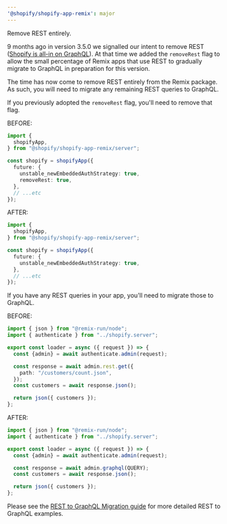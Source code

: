 ```yaml
---
'@shopify/shopify-app-remix': major
---
```


Remove REST entirely.

9 months ago in version 3.5.0 we signalled our intent to remove REST ([Shopify is all-in on GraphQL](https://www.shopify.com/ca/partners/blog/all-in-on-graphql)).  At that time we added the `removeRest` flag to allow the small percentage of Remix apps that use REST to gradually migrate to GraphQL in preparation for this version.

The time has now come to remove REST entirely from the Remix package.  As such, you will need to migrate any remaining REST queries to GraphQL.  

If you previously adopted the `removeRest` flag, you'll need to remove that flag.

BEFORE:

```ts
import {
  shopifyApp,
} from "@shopify/shopify-app-remix/server";

const shopify = shopifyApp({
  future: {
    unstable_newEmbeddedAuthStrategy: true,
    removeRest: true,
  },
  // ...etc
});
```

AFTER:

```ts
import {
  shopifyApp,
} from "@shopify/shopify-app-remix/server";

const shopify = shopifyApp({
  future: {
    unstable_newEmbeddedAuthStrategy: true,
  },
  // ...etc
});
```

If you have any REST queries in your app, you'll need to migrate those to GraphQL.

BEFORE:

```ts
import { json } from "@remix-run/node";
import { authenticate } from "../shopify.server";

export const loader = async ({ request }) => {
  const {admin} = await authenticate.admin(request);

  const response = await admin.rest.get({
    path: "/customers/count.json",
  });
  const customers = await response.json();

  return json({ customers });
};
```

AFTER:

```ts
import { json } from "@remix-run/node";
import { authenticate } from "../shopify.server";

export const loader = async ({ request }) => {
  const {admin} = await authenticate.admin(request);

  const response = await admin.graphql(QUERY);
  const customers = await response.json();

  return json({ customers });
};
```

Please see the [REST to GraphQL Migration guide](https://shopify.dev/docs/apps/build/graphql/migrate) for more detailed REST to GraphQL examples.
